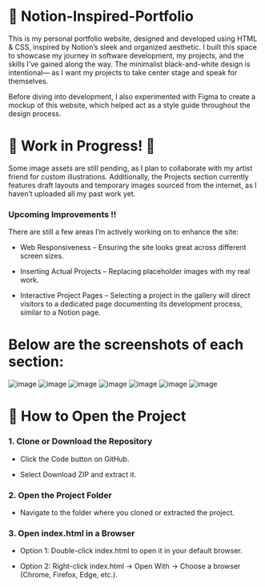 # 📓 Notion-Inspired-Portfolio

This is my personal portfolio website, designed and developed using HTML & CSS, inspired by Notion’s sleek and organized aesthetic. I built this space to showcase my journey in software development, my projects, and the skills I’ve gained along the way. The minimalist black-and-white design is intentional— as I want my projects to take center stage and speak for themselves.

Before diving into development, I also experimented with Figma to create a mockup of this website, which helped act as a style guide throughout the design process.

# 🚧 Work in Progress! 🚧

Some image assets are still pending, as I plan to collaborate with my artist friend for custom illustrations. Additionally, the Projects section currently features draft layouts and temporary images sourced from the internet, as I haven’t uploaded all my past work yet. 


### Upcoming Improvements !!
There are still a few areas I’m actively working on to enhance the site:

- Web Responsiveness – Ensuring the site looks great across different screen sizes.

- Inserting Actual Projects – Replacing placeholder images with my real work.

- Interactive Project Pages – Selecting a project in the gallery will direct visitors to a dedicated page documenting its development process, similar to a Notion page.
  

# Below are the screenshots of each section:

![image](https://github.com/user-attachments/assets/5e751685-a820-46fc-9ca8-07296b6e114d)
![image](https://github.com/user-attachments/assets/3fbe48dd-64bd-48f2-a802-8eefd76bf1df)
![image](https://github.com/user-attachments/assets/28d8d7eb-8143-40cc-a56d-24c9e1bc504c)
![image](https://github.com/user-attachments/assets/4cde95a2-7609-49ea-a3b6-f9938ee3fb6b)
![image](https://github.com/user-attachments/assets/7cd7d7c1-53a1-4012-9cd4-91f6b7939416)
![image](https://github.com/user-attachments/assets/9a08d667-f39c-4c54-8bf6-4ce18c114981)
![image](https://github.com/user-attachments/assets/709ef439-3b92-473d-9fe0-fbfbd95c6056)


# 📌 How to Open the Project

### 1. Clone or Download the Repository 

- Click the Code button on GitHub.

- Select Download ZIP and extract it.

### 2. Open the Project Folder

- Navigate to the folder where you cloned or extracted the project.

### 3. Open index.html in a Browser

- Option 1: Double-click index.html to open it in your default browser.

- Option 2: Right-click index.html → Open With → Choose a browser (Chrome, Firefox, Edge, etc.).
